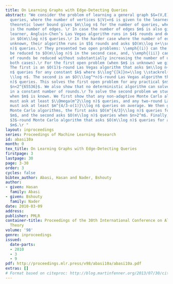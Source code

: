 ```yaml
---
title: On Learning Graphs with Edge-Detecting Queries
abstract: "We consider the problem of learning a general graph $G=(V,E)$ using edge-detecting
  queries, where the number of vertices $|V|=n$ is given to the learner. The information
  theoretic lower bound gives $m\\log n$ for the number of queries, where $m=|E|$
  is the number of edges. \r In case the number of edges $m$ is also given to the
  learner, Angluin-Chen’s Las Vegas algorithm runs in $4$ rounds and detects the edges
  in $O(m\\log n)$ queries.\r In the harder case where the number of edges $m$ is
  unknown, their algorithm runs in $5$ rounds and asks $O(m\\log n+\\sqrt{m}\\log^2
  n)$ queries.\r They presented two open problems: \\emph{(i)} can the number of queries
  be reduced to $O(m\\log n)$ in the second case, and, \\emph{(ii)} can the number
  of rounds be reduced without substantially increasing the number of queries (in
  both cases).\r For the first open problem (when $m$ is unknown) we give two algorithms.
  The first is an $O(1)$-round Las Vegas algorithm that asks $m\\log n+\\sqrt{m}(\\log^{[k]}n)\\log
  n$ queries for any constant $k$ where $\\log^{[k]}n=\\log \\stackrel{k}{\\cdots}
  \\log n$. The second is an $O(\\log^*n)$-round Las Vegas algorithm that asks $O(m\\log
  n)$ queries. This solves the first open problem for any practical $n$, for example,
  $n<2^{65536}$. We also show that no deterministic algorithm can solve this problem
  in a constant number of rounds.\r To solve the second problem we study the case
  when $m$ is known. We first show that any non-adaptive Monte Carlo algorithm (one-round)
  must ask at least $\\Omega(m^2\\log n)$ queries, and any two-round Las Vegas algorithm
  must ask at least $m^{4/3-o(1)}\\log n$ queries on average. We then give two two-round
  Monte Carlo algorithms, the first asks $O(m^{4/3}\\log n)$ queries for any $n$ and
  $m$, and the second asks $O(m\\log n)$ queries when $n>2^m$. Finally, we give a
  $3$-round Monte Carlo algorithm that asks $O(m\\log n)$ queries for any $n$ and
  $m$.\r "
layout: inproceedings
series: Proceedings of Machine Learning Research
id: abasi10a
month: 0
tex_title: On Learning Graphs with Edge-Detecting Queries
firstpage: 3
lastpage: 30
page: 3-30
order: 3
cycles: false
bibtex_author: Abasi, Hasan and Nader, Bshouty
author:
- given: Hasan
  family: Abasi
- given: Bshouty
  family: Nader
date: 2010-03-09
address: 
publisher: PMLR
container-title: Proceedings of the 30th International Conference on Algorithmic Learning
  Theory
volume: '98'
genre: inproceedings
issued:
  date-parts:
  - 2010
  - 3
  - 9
pdf: http://proceedings.mlr.press/v98/abasi10a/abasi10a.pdf
extras: []
# Format based on citeproc: http://blog.martinfenner.org/2013/07/30/citeproc-yaml-for-bibliographies/
---
```

